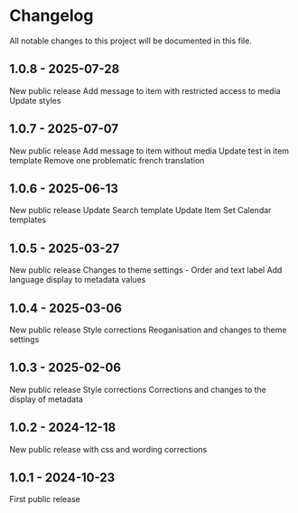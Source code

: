 # Changelog

All notable changes to this project will be documented in this file.

## 1.0.8 - 2025-07-28

New public release
Add message to item with restricted access to media
Update styles

## 1.0.7 - 2025-07-07

New public release
Add message to item without media
Update test in item template
Remove one problematic french translation

## 1.0.6 - 2025-06-13

New public release
Update Search template
Update Item Set Calendar templates

## 1.0.5 - 2025-03-27

New public release
Changes to theme settings - Order and text label
Add language display to metadata values

## 1.0.4 - 2025-03-06

New public release
Style corrections
Reoganisation and changes to theme settings

## 1.0.3 - 2025-02-06

New public release
Style corrections
Corrections and changes to the display of metadata

## 1.0.2 - 2024-12-18

New public release with css and wording corrections

## 1.0.1 - 2024-10-23

First public release
